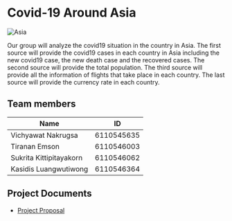 # Covid-19 Around Asia

![Asia](https://icon-library.com/images/asia-icon/asia-icon-4.jpg)

Our group will analyze the covid19 situation in the country in Asia. The first source will provide the covid19 cases in each country in Asia including the new covid19 case, the new death case and the recovered cases. The second source will provide the total population. The third source will provide all the information of flights that take place in each country. The last source will provide the currency rate in each country.

## Team members

| Name | ID |
|-----|-------|
| Vichyawat Nakrugsa | 6110545635 |
| Tiranan Emson | 6110546003 |
| Sukrita Kittipitayakorn | 6110546062 |
| Kasidis Luangwutiwong | 6110546364 |

## Project Documents

* [Project Proposal](https://docs.google.com/document/d/18GtP0rLPiUKCUFxaS5H0ibUgyyp8HK8oZGXdNV5zEKM/edit)